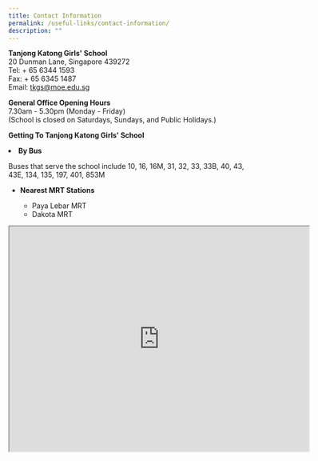 ```yaml
---
title: Contact Information
permalink: /useful-links/contact-information/
description: ""
---
```

<p><strong>Tanjong Katong Girls' School<br></strong>20 Dunman Lane, Singapore 439272<br>Tel: + 65 6344 1593<br>Fax: + 65 6345 1487<br>Email:&nbsp;<a href="mailto:tkgs@moe.edu.sg" target="">tkgs@moe.edu.sg</a></p>
<p><strong>General Office Opening Hours<br></strong>7.30am - 5.30pm (Monday - Friday)<br>(School is closed on Saturdays, Sundays, and Public Holidays.)</p>
<p><strong>Getting To Tanjong Katong Girls' School</strong></p>
<li><strong>By Bus</strong></li>

<p>Buses that serve the school include 10, 16, 16M, 31, 32, 33, 33B, 40, 43, 43E, 134, 135, 197, 401, 853M</p>
<ul>
<li><strong>Nearest MRT Stations</strong></li>
<ul>
<li>Paya Lebar MRT</li>
<li>Dakota MRT</li>
</ul>
</ul>
<p><iframe class="ive_eobj_center" src="https://www.google.com/maps/embed?pb=!1m14!1m8!1m3!1d7977.556886303996!2d103.896462!3d1.308162!3m2!1i1024!2i768!4f13.1!3m3!1m2!1s0x0%3A0x48554d429a60692d!2sTanjong%20Katong%20Girls%27%20School!5e0!3m2!1sen!2ssg!4v1640100330556!5m2!1sen!2ssg" width="600" height="450" allowfullscreen="allowfullscreen" data-mce-fragment="1"></iframe></p>